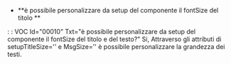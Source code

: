 - \*\*è possibile personalizzare da setup del componente il fontSize del titolo \*\*

 :  : VOC Id="00010" Txt="è possibile personalizzare da setup del componente il fontSize del titolo e del testo?"
Si, Attraverso gli attributi di setupTitleSize='' e MsgSize='' è possibile personalizzare la grandezza dei testi.




